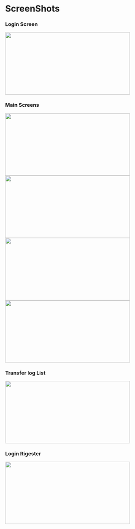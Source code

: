 # ScreenShots

### Login Screen 
<img src = "https://github.com/DBGad/Tic-Tac-Toe/assets/122947749/e9332c13-f5ef-4036-89a6-f2443bb0d59a" width = 400 height = 200>

### Main Screens 
<img src = "https://github.com/DBGad/Tic-Tac-Toe/assets/122947749/3f2036fe-9af6-49a4-9c79-71c1ac8d7341" width = 400 height = 200>
<img src = "https://github.com/DBGad/Tic-Tac-Toe/assets/122947749/77fe04eb-debc-4f4a-ada7-cde72931f5dc" width = 400 height = 200>
<img src = "https://github.com/DBGad/Tic-Tac-Toe/assets/122947749/0b15dbb1-6f2a-4618-afd1-24f7c152db95" width = 400 height = 200>
<img src = "https://github.com/DBGad/Tic-Tac-Toe/assets/122947749/cabedb99-a1ea-45ba-bcdb-78a16918bde0" width = 400 height = 200>

### Transfer log List 
<img src = "https://github.com/DBGad/Tic-Tac-Toe/assets/122947749/462d9521-788f-49df-96fe-76c31a70cc03" width = 400 height = 200>

### Login Rigester  
<img src = "https://github.com/DBGad/Tic-Tac-Toe/assets/122947749/04058939-e175-432a-9fca-e95a60f5a906" width = 400 height = 200>
